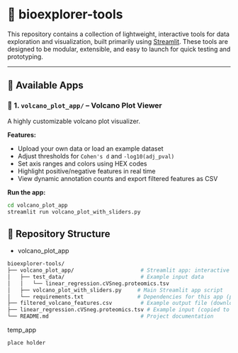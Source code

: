 # 🧪 bioexplorer-tools

This repository contains a collection of lightweight, interactive tools for data exploration and visualization, built primarily using [Streamlit](https://streamlit.io/). These tools are designed to be modular, extensible, and easy to launch for quick testing and prototyping.

---

## 🚀 Available Apps

### 🔬 1. `volcano_plot_app/` – Volcano Plot Viewer

A highly customizable volcano plot visualizer.

**Features:**
- Upload your own data or load an example dataset
- Adjust thresholds for `Cohen's d` and `-log10(adj_pval)`
- Set axis ranges and colors using HEX codes
- Highlight positive/negative features in real time
- View dynamic annotation counts and export filtered features as CSV

**Run the app:**

```bash
cd volcano_plot_app
streamlit run volcano_plot_with_sliders.py
```

## 🔧 Repository Structure

- volcano_plot_app

```bash
bioexplorer-tools/
├── volcano_plot_app/                     # Streamlit app: interactive volcano plot viewer
│   ├── test_data/                        # Example input data
│   │   └── linear_regression.cVSneg.proteomics.tsv
│   ├── volcano_plot_with_sliders.py     # Main Streamlit app script
│   └── requirements.txt                 # Dependencies for this app (pip-based)
├── filtered_volcano_features.csv         # Example output file (downloaded via app)
├── linear_regression.cVSneg.proteomics.tsv # Example input (copied to root for convenience)
└── README.md                             # Project documentation
```

temp_app
```bash
place holder
```
